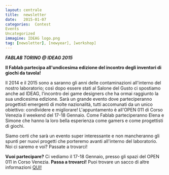 ```yaml
---
layout: centrale
title:  newsletter
date:   2015-01-07
categories:  Contest
Events
Uncategorized
immagine: IDEAG logo.png
tag: [newsletter], [newyear], [workshop]
---
```

***FABLAB TORINO @ IDEAG 2015***

**Il Fablab partecipa all'undicesima edizione del incontro degli inventori di giochi da tavola!**

Il 2014 e il 2015 sono a saranno gli anni delle contaminazioni all'interno del nostro laboratorio; così dopo essere stati al Salone del Gusto ci spostiamo anche ad IDEAG, l'incontro dei game designers che ha ormai raggiunto la sua undicesima edizione. Sarà un grande evento dove parteciperanno progettisti emergenti di molte nazionalità, tutti accomunati da un unico obiettivo: condividere e migliorare!
L'appuntamento è all'OPEN 011 di Corso Venezia il weekend del 17-18 Gennaio. Come Fablab parteciperanno Elena e Simone che hanno la loro bella esperienza come gamers e come progettisti di giochi.

Siamo certi che sarà un evento super interessante e non mancheranno gli spunti per nuovi progetti che porteremo avanti all'interno del laboratorio.
Noi ci saremo e voi? Passate a trovarci!

**Vuoi partecipare?**
Ci vediamo il 17-18 Gennaio, presso gli spazi del OPEN 011 in Corso Venezia.
**Passa a trovarci!**
Puoi trovare un sacco di altre informazioni [QUI!](https://docs.google.com/forms/d/1oanOKZCmiZz8wAFGjrwPobg51_VlTUFGyFqBFwV1Q_8/viewform)
